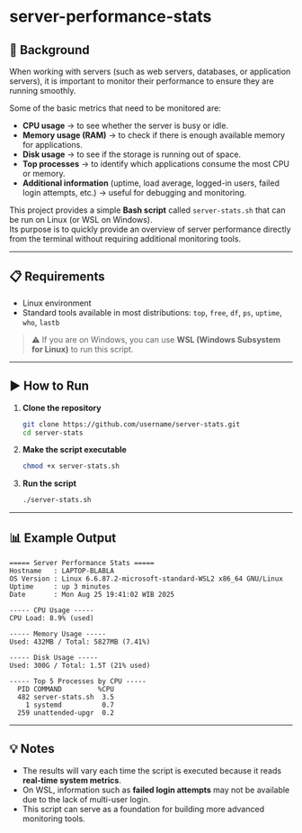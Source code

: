 # server-performance-stats

## 📖 Background
When working with servers (such as web servers, databases, or application servers), 
it is important to monitor their performance to ensure they are running smoothly.  

Some of the basic metrics that need to be monitored are:
- **CPU usage** → to see whether the server is busy or idle.
- **Memory usage (RAM)** → to check if there is enough available memory for applications.
- **Disk usage** → to see if the storage is running out of space.
- **Top processes** → to identify which applications consume the most CPU or memory.
- **Additional information** (uptime, load average, logged-in users, failed login attempts, etc.) → 
  useful for debugging and monitoring.

This project provides a simple **Bash script** called `server-stats.sh` that can be run on Linux (or WSL on Windows).  
Its purpose is to quickly provide an overview of server performance directly from the terminal without requiring additional monitoring tools.

---

## 📋 Requirements
- Linux environment  
- Standard tools available in most distributions: `top`, `free`, `df`, `ps`, `uptime`, `who`, `lastb`  

> ⚠️ If you are on Windows, you can use **WSL (Windows Subsystem for Linux)** to run this script.

---

## ▶️ How to Run

1. **Clone the repository**
   ```bash
   git clone https://github.com/username/server-stats.git
   cd server-stats
   ```

2. **Make the script executable**
   ```bash
   chmod +x server-stats.sh
   ```

3. **Run the script**
   ```bash
   ./server-stats.sh
   ```

---

## 📊 Example Output
```
===== Server Performance Stats =====
Hostname   : LAPTOP-BLABLA
OS Version : Linux 6.6.87.2-microsoft-standard-WSL2 x86_64 GNU/Linux
Uptime     : up 3 minutes
Date       : Mon Aug 25 19:41:02 WIB 2025

----- CPU Usage -----
CPU Load: 8.9% (used)

----- Memory Usage -----
Used: 432MB / Total: 5827MB (7.41%)

----- Disk Usage -----
Used: 300G / Total: 1.5T (21% used)

----- Top 5 Processes by CPU -----
  PID COMMAND         %CPU
  482 server-stats.sh  3.5
    1 systemd          0.7
  259 unattended-upgr  0.2
```

---

## 💡 Notes
- The results will vary each time the script is executed because it reads **real-time system metrics**.  
- On WSL, information such as **failed login attempts** may not be available due to the lack of multi-user login.  
- This script can serve as a foundation for building more advanced monitoring tools.

